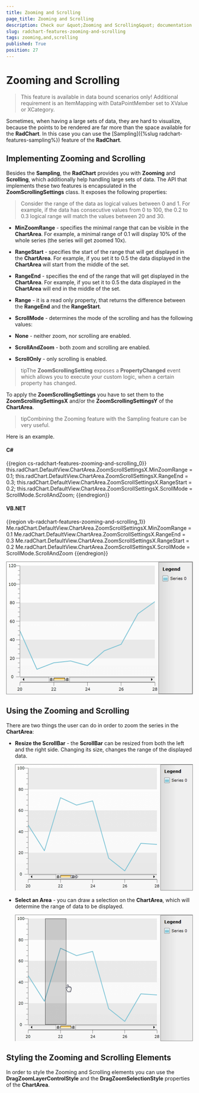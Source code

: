 ```yaml
---
title: Zooming and Scrolling
page_title: Zooming and Scrolling
description: Check our &quot;Zooming and Scrolling&quot; documentation article for the RadChart {{ site.framework_name }} control.
slug: radchart-features-zooming-and-scrolling
tags: zooming,and,scrolling
published: True
position: 27
---
```


# Zooming and Scrolling



>This feature is available in data bound scenarios only! Additional requirement is an ItemMapping with DataPointMember set to XValue or XCategory.

Sometimes, when having a large sets of data, they are hard to visualize, because the points to be rendered are far more than the space available for the __RadChart__. In this case you can use the [Sampling]({%slug radchart-features-sampling%}) feature of the __RadChart__.

## Implementing Zooming and Scrolling

Besides the __Sampling__, the __RadChart__ provides you with __Zooming__ and __Scrolling__, which additionally help handling large sets of data. The API that implements these two features is encapsulated in the __ZoomScrollingSettings__ class. It exposes the following properties:

>Consider the range of the data as logical values between 0 and 1. For example, if the data has consecutive values from 0 to 100, the 0.2 to 0.3 logical range will match the values between 20 and 30.

* __MinZoomRange__ - specifies the minimal range that can be visible in the __ChartArea__. For example, a minimal range of 0.1 will display 10% of the whole series (the series will get zoomed 10x).

* __RangeStart__ - specifies the start of the range that will get displayed in the __ChartArea__. For example, if you set it to 0.5 the data displayed in the __ChartArea__ will start from the middle of the set.

* __RangeEnd__ - specifies the end of the range that will get displayed in the __ChartArea__. For example, if you set it to 0.5 the data displayed in the __ChartArea__ will end in the middle of the set.

* __Range__ - it is a read only property, that returns the difference between the __RangeEnd__ and the __RangeStart__.

* __ScrollMode__ - determines the mode of the scrolling and has the following values:

* __None__ - neither zoom, nor scrolling are enabled.

* __ScrollAndZoom__ - both zoom and scrolling are enabled.

* __ScrollOnly__ - only scrolling is enabled.

>tipThe __ZoomScrollingSetting__ exposes a __PropertyChanged__ event which allows you to execute your custom logic, when a certain property has changed.

To apply the __ZoomScrollingSettings__ you have to set them to the __ZoomScrollingSettingsX__ and/or the __ZoomScrollingSettingsY__ of the __ChartArea__.

>tipCombining the Zooming feature with the Sampling feature can be very useful.

Here is an example.

#### __C#__

{{region cs-radchart-features-zooming-and-scrolling_0}}
	this.radChart.DefaultView.ChartArea.ZoomScrollSettingsX.MinZoomRange = 0.1;
	this.radChart.DefaultView.ChartArea.ZoomScrollSettingsX.RangeEnd = 0.3;
	this.radChart.DefaultView.ChartArea.ZoomScrollSettingsX.RangeStart = 0.2;
	this.radChart.DefaultView.ChartArea.ZoomScrollSettingsX.ScrollMode = ScrollMode.ScrollAndZoom;
{{endregion}}



#### __VB.NET__

{{region vb-radchart-features-zooming-and-scrolling_1}}
	Me.radChart.DefaultView.ChartArea.ZoomScrollSettingsX.MinZoomRange = 0.1
	Me.radChart.DefaultView.ChartArea.ZoomScrollSettingsX.RangeEnd = 0.3
	Me.radChart.DefaultView.ChartArea.ZoomScrollSettingsX.RangeStart = 0.2
	Me.radChart.DefaultView.ChartArea.ZoomScrollSettingsX.ScrollMode = ScrollMode.ScrollAndZoom
{{endregion}}

    

![WPF RadChart ](images/RadChart_Features_Zooming_and_Scrolling_01.png)

## Using the Zooming and Scrolling

There are two things the user can do in order to zoom the series in the __ChartArea__:

* __Resize the ScrollBar__ - the __ScrollBar__ can be resized from both the left and the right side. Changing its size, changes the range of the displayed data.

    ![WPF RadChart ](images/RadChart_Features_Zooming_and_Scrolling_02.png)

* __Select an Area__ - you can draw a selection on the __ChartArea__, which will determine the range of data to be displayed.

    ![WPF RadChart ](images/RadChart_Features_Zooming_and_Scrolling_03.png)

## Styling the Zooming and Scrolling Elements

In order to style the Zooming and Scrolling elements you can use the __DragZoomLayerControlStyle__ and the __DragZoomSelectionStyle__ properties of the __ChartArea__.
